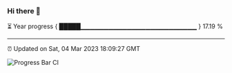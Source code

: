 ### Hi there 👋

⏳ Year progress { █████▁▁▁▁▁▁▁▁▁▁▁▁▁▁▁▁▁▁▁▁▁▁▁▁▁ } 17.19 %

---

⏰ Updated on Sat, 04 Mar 2023 18:09:27 GMT

![Progress Bar CI](https://github.com/Shyam-Makwana/GitHub-Actions-Demo/workflows/Progress%20Bar%20CI/badge.svg)
